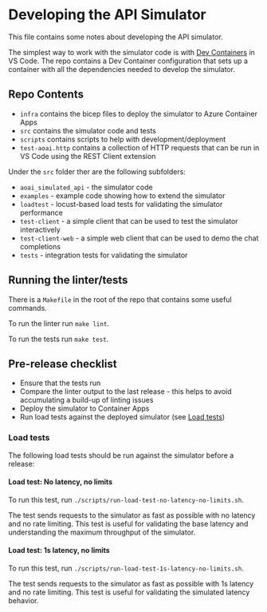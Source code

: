 # Developing the API Simulator

This file contains some notes about developing the API simulator.

The simplest way to work with the simulator code is with [Dev Containers](https://code.visualstudio.com/docs/devcontainers/containers) in VS Code.
The repo contains a Dev Container configuration that sets up a container with all the dependencies needed to develop the simulator.

## Repo Contents

- `infra` contains the bicep files to deploy the simulator to Azure Container Apps
- `src` contains the simulator code and tests
- `scripts` contains scripts to help with development/deployment
- `test-aoai.http` contains a collection of HTTP requests that can be run in VS Code using the REST Client extension

Under the `src` folder ther are the following subfolders:
- `aoai_simulated_api` - the simulator code
- `examples` - example code showing how to extend the simulator
- `loadtest` - locust-based load tests for validating the simulator performance
- `test-client` -  a simple client that can be used to test the simulator interactively
- `test-client-web` -  a simple web client that can be used to demo the chat completions
- `tests` - integration tests for validating the simulator

## Running the linter/tests

There is a `Makefile` in the root of the repo that contains some useful commands.

To run the linter run `make lint`.

To run the tests run `make test`.

## Pre-release checklist

- Ensure that the tests run
- Compare the linter output to the last release - this helps to avoid accumulating a build-up of linting issues
- Deploy the simulator to Container Apps
- Run load tests against the deployed simulator (see [Load tests](#load-tests))

### Load tests

The following load tests should be run against the simulator before a release:

#### Load test: No latency, no limits

To run this test, run `./scripts/run-load-test-no-latency-no-limits.sh`.

The test sends requests to the simulator as fast as possible with no latency and no rate limiting.
This test is useful for validating the base latency and understanding the maximum throughput of the simulator.


#### Load test: 1s latency, no limits

To run this test, run `./scripts/run-load-test-1s-latency-no-limits.sh`.

The test sends requests to the simulator as fast as possible with 1s latency and no rate limiting.
This test is useful for validating the simulated latency behavior.


